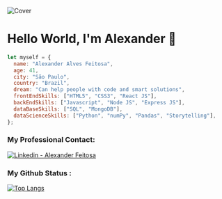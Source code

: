 ![Cover](https://www.impacta.com.br/blog/wp-content/uploads/2020/04/shutterstock_746652745.png)

# Hello World, I'm Alexander 👋

```javascript
let myself = {
  name: "Alexander Alves Feitosa",
  age: 41,
  city: "São Paulo",
  country: "Brazil",
  dream: "Can help people with code and smart solutions",
  frontEndSkills: ["HTML5", "CSS3", "React JS"],
  backEndSkills: ["Javascript", "Node JS", "Express JS"],
  dataBaseSkills: ["SQL", "MongoDB"],
  dataScienceSkills: ["Python", "numPy", "Pandas", "Storytelling"],
};
```
### My Professional Contact: <a href="https://www.linkedin.com/in/alexanderfeitosa/" target="_blank" >
  <img alt="Linkedin - Alexander Feitosa" src="https://img.shields.io/badge/Linkedin--%23F8952D?style=social&logo=linkedin">
</a>

### My Github Status :

[![Top Langs](https://github-readme-stats.vercel.app/api/top-langs/?username=AlexanderFeitosa&theme=cobalt)](https://github.com/anuraghazra/github-readme-stats)
